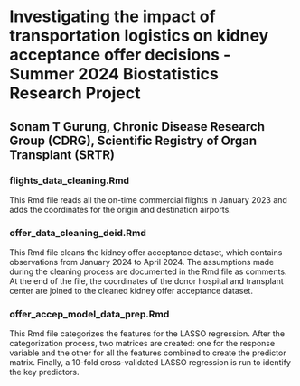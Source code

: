 # Investigating the impact of transportation logistics on kidney acceptance offer decisions - Summer 2024 Biostatistics Research Project

## Sonam T Gurung, Chronic Disease Research Group (CDRG), Scientific Registry of Organ Transplant (SRTR) 

### flights_data_cleaning.Rmd
This Rmd file reads all the on-time commercial flights in January 2023 and adds the coordinates for the origin and destination airports.

### offer_data_cleaning_deid.Rmd
This Rmd file cleans the kidney offer acceptance dataset, which contains observations from January 2024 to April 2024. The assumptions made during the cleaning process are documented in the Rmd file as comments.
At the end of the file, the coordinates of the donor hospital and transplant center are joined to the cleaned kidney offer acceptance dataset.

### offer_accep_model_data_prep.Rmd
This Rmd file categorizes the features for the LASSO regression. After the categorization process, two matrices are created: one for the response variable and the other for all the features combined to create the predictor matrix.
Finally, a 10-fold cross-validated LASSO regression is run to identify the key predictors.

